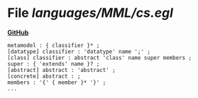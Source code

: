 # File _languages/MML/cs.egl_
**[GitHub](https://github.com/softlang/yas/blob/master/languages/MML/cs.egl)**
```
metamodel : { classifier }* ;
[datatype] classifier : 'datatype' name ';' ;
[class] classifier : abstract 'class' name super members ;
super : { 'extends' name }? ;
[abstract] abstract : 'abstract' ;
[concrete] abstract : ;
members : '{' { member }* '}' ;
...
```
